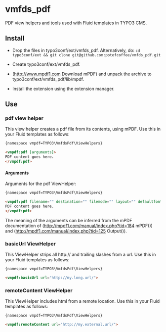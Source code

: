 vmfds_pdf
=========

PDF view helpers and tools used with Fluid templates in TYPO3 CMS.

Install
-------

* Drop the files in typo3conf/ext/vmfds_pdf. 
  Alternatively, do:
    `cd typo3conf/ext && git clone git@github.com:potofcoffee/vmfds_pdf.git`

* Create typo3conf/ext/vmfds_pdf.

* (http://www.mpdf1.com Download mPDF) and unpack the archive to typo3conf/ext/vmfds_pdf/lib/mpdf.

* Install the extension using the extension manager.


Use
---

### pdf view helper
This view helper creates a pdf file from its contents, using mPDF. Use this in your Fluid templates as follows:

```html
{namespace vmpdf=TYPO3\VmfdsPdf\ViewHelpers}

<vmpdf:pdf [arguments]>
PDF content goes here.
</vmpdf:pdf>
```

#### Arguments

Arguments for the pdf ViewHelper:

```html
{namespace vmpdf=TYPO3\VmfdsPdf\ViewHelpers}

<vmpdf:pdf filename="" destination="" filemode="" layout="" defaultfontsize="" defaultfont="" leftmargin="" rightmargin="" topmargin="" bottommargin="" headermargin="" footermargin="" orientation="">
PDF content goes here.
</vmpdf:pdf>
```

The meaning of the arguments can be inferred from the mPDF documentation of (http://mpdf1.com/manual/index.php?tid=184 mPDF()) and (http://mpdf1.com/manual/index.php?tid=125 Output()).

### basicUrl ViewHelper

This ViewHelper strips all http:// and trailing slashes from a url. Use this in your Fluid templates as follows:

```html
{namespace vmpdf=TYPO3\VmfdsPdf\ViewHelpers}

<vmpdf:basicUrl url="http://my.long.url/">
```

### remoteContent ViewHelper

This ViewHelper includes html from a remote location. Use this in your Fluid templates as follows:

```html
{namespace vmpdf=TYPO3\VmfdsPdf\ViewHelpers}

<vmpdf:remoteContent url="http://my.external.url/">
```



